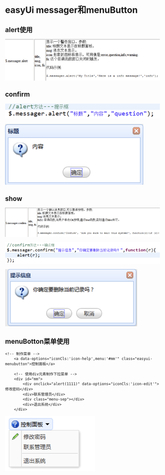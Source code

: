 # easyUi messager和menuButton

## alert使用

![](../../.gitbook/assets/image%20%28136%29.png)

## confirm

![](../../.gitbook/assets/image%20%28152%29.png)

![](../../.gitbook/assets/image%20%2886%29.png)

## show

![](../../.gitbook/assets/image%20%28133%29.png)

![](../../.gitbook/assets/image%20%28135%29.png)

![](../../.gitbook/assets/image%20%28134%29.png)

## menuBotton菜单使用

```text
<!-- 制作菜单 -->
	<a data-options="iconCls:'icon-help',menu:'#mm'" class="easyui-menubutton">控制面板</a>
	
	<!-- 使用div元素制作下拉菜单 -->
	<div id="mm">
		<div onclick="alert(1111)" data-options="iconCls:'icon-edit'">修改密码</div>
		<div>联系管理员</div>
		<div class="menu-sep"></div>
		<div>退出系统</div>
	</div>

```

![](../../.gitbook/assets/image%20%28103%29.png)

